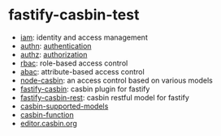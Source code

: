 # fastify-casbin-test

- [iam](https://github.com/topics/iam): identity and access management
- [authn](https://github.com/topics/authn): [authentication](https://github.com/topics/authentication)
- [authz](https://github.com/topics/authz): [authorization](https://github.com/topics/authorization)
- [rbac](https://github.com/topics/rbac): role-based access control
- [abac](https://github.com/topics/abac): attribute-based access control
- [node-casbin](https://github.com/casbin/node-casbin): an access control based on various models
- [fastify-casbin](https://github.com/nearform/fastify-casbin): casbin plugin for fastify
- [fastify-casbin-rest](https://github.com/nearform/fastify-casbin-rest): casbin restful model for fastify
- [casbin-supported-models](https://casbin.org/docs/supported-models)
- [casbin-function](https://casbin.org/docs/function)
- [editor.casbin.org](https://editor.casbin.org/)

